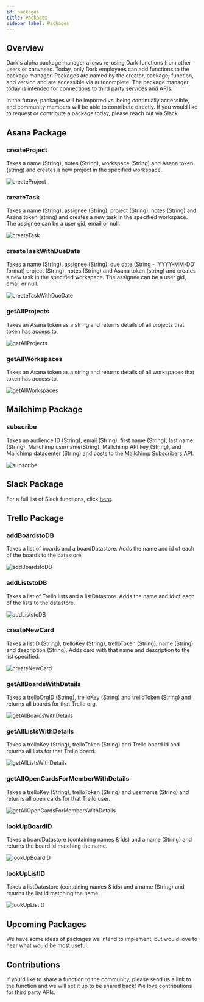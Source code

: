 ```yaml
---
id: packages
title: Packages
sidebar_label: Packages
---
```


## Overview

Dark's alpha package manager allows re-using Dark functions from other users or canvases. Today, only Dark employees can add functions to the package manager. Packages are named by the creator, package, function, and version and are accessible via autocomplete. The package manager today is intended for connections to third party services and APIs.

In the future, packages will be imported vs. being continually accessible, and community members will be able to contribute directly. If you would like to request or contribute a package today, please reach out via Slack.

## Asana Package

### createProject

Takes a name (String), notes (String), workspace (String) and Asana token (string) and creates a new project in the specified workspace.

![createProject](assets/packages/asana/createProject.png)

### createTask

Takes a name (String), assignee (String), project (String), notes (String) and Asana token (string) and creates a new task in the specified workspace. The assignee can be a user gid, email or null.

![createTask](assets/packages/asana/createTask.png)

### createTaskWithDueDate

Takes a name (String), assignee (String), due date (String - 'YYYY-MM-DD' format) project (String), notes (String) and Asana token (string) and creates a new task in the specified workspace. The assignee can be a user gid, email or null.

![createTaskWithDueDate](assets/packages/asana/createTaskWithDueDate.png)

### getAllProjects

Takes an Asana token as a string and returns details of all projects that token has access to.

![getAllProjects](assets/packages/asana/getAllProjects.png)

### getAllWorkspaces

Takes an Asana token as a string and returns details of all workspaces that token has access to.

![getAllWorkspaces](assets/packages/asana/getAllWorkspaces.png)


## Mailchimp Package

### subscribe

Takes an audience ID (String), email (String), first name (String), last name (String), Mailchimp username(String), Mailchimp API key (String), and Mailchimp datacenter (String) and posts to the [Mailchimp Subscribers API](https://mailchimp.com/developer/guides/manage-subscribers-with-the-mailchimp-api/#Add_a_contact_to_a_list%2Faudience).

![subscribe](assets/packages/subscribe.png)

## Slack Package

For a full list of Slack functions, click [here](slack-apps/slack-packages).

## Trello Package

### addBoardstoDB

Takes a list of boards and a boardDatastore. Adds the name and id of each of the boards to the datastore.

![addBoardstoDB](assets/packages/trello/addBoardsToDB.png)

### addListstoDB

Takes a list of Trello lists and a listDatastore. Adds the name and id of each of the lists to the datastore.

![addListstoDB](assets/packages/trello/addListsToDB.png)

### createNewCard

Takes a listID (String), trelloKey (String), trelloToken (String), name (String) and description (String). Adds card with that name and description to the list specified.

![createNewCard](assets/packages/trello/createNewCard.png)

### getAllBoardsWithDetails

Takes a trelloOrgID (String), trelloKey (String) and trelloToken (String) and returns all boards for that Trello org.

![getAllBoardsWithDetails](assets/packages/trello/getAllBoardsWithDetails.png)

### getAllListsWithDetails

Takes a trelloKey (String), trelloToken (String) and Trello board id and returns all lists for that Trello board.

![getAllListsWithDetails](assets/packages/trello/getAllListsWithDetails.png)

### getAllOpenCardsForMemberWithDetails

Takes a trelloKey (String), trelloToken (String) and username (String) and returns all open cards for that Trello user.

![getAllOpenCardsForMembersWithDetails](assets/packages/trello/getAllOpenCardsForMembersWithDetails.png)

### lookUpBoardID

Takes a boardDatastore (containing names & ids) and a name (String) and returns the board id matching the name.

![lookUpBoardID](assets/packages/trello/lookUpBoardID.png)

### lookUpListID

Takes a listDatastore (containing names & ids) and a name (String) and returns the list id matching the name.

![lookUpListID](assets/packages/trello/lookUpListID.png)

## Upcoming Packages

We have some ideas of packages we intend to implement, but would love to hear what would be most useful.

## Contributions

If you'd like to share a function to the community, please send us a link to the function and we will set it up to be shared back! We love contributions for third party APIs.
